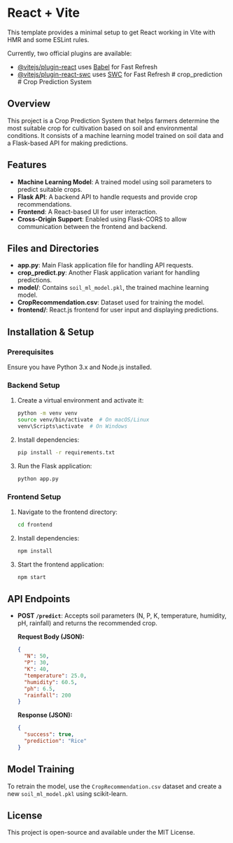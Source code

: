 # React + Vite

This template provides a minimal setup to get React working in Vite with HMR and some ESLint rules.

Currently, two official plugins are available:

- [@vitejs/plugin-react](https://github.com/vitejs/vite-plugin-react/blob/main/packages/plugin-react/README.md) uses [Babel](https://babeljs.io/) for Fast Refresh
- [@vitejs/plugin-react-swc](https://github.com/vitejs/vite-plugin-react-swc) uses [SWC](https://swc.rs/) for Fast Refresh
#   c r o p _ p r e d i c t i o n 
 
 # Crop Prediction System

## Overview
This project is a Crop Prediction System that helps farmers determine the most suitable crop for cultivation based on soil and environmental conditions. It consists of a machine learning model trained on soil data and a Flask-based API for making predictions.

## Features
- **Machine Learning Model**: A trained model using soil parameters to predict suitable crops.
- **Flask API**: A backend API to handle requests and provide crop recommendations.
- **Frontend**: A React-based UI for user interaction.
- **Cross-Origin Support**: Enabled using Flask-CORS to allow communication between the frontend and backend.

## Files and Directories
- **app.py**: Main Flask application file for handling API requests.
- **crop_predict.py**: Another Flask application variant for handling predictions.
- **model/**: Contains `soil_ml_model.pkl`, the trained machine learning model.
- **CropRecommendation.csv**: Dataset used for training the model.
- **frontend/**: React.js frontend for user input and displaying predictions.

## Installation & Setup
### Prerequisites
Ensure you have Python 3.x and Node.js installed.

### Backend Setup
1. Create a virtual environment and activate it:
   ```sh
   python -m venv venv
   source venv/bin/activate  # On macOS/Linux
   venv\Scripts\activate  # On Windows
   ```
2. Install dependencies:
   ```sh
   pip install -r requirements.txt
   ```
3. Run the Flask application:
   ```sh
   python app.py
   ```

### Frontend Setup
1. Navigate to the frontend directory:
   ```sh
   cd frontend
   ```
2. Install dependencies:
   ```sh
   npm install
   ```
3. Start the frontend application:
   ```sh
   npm start
   ```

## API Endpoints
- **POST `/predict`**: Accepts soil parameters (N, P, K, temperature, humidity, pH, rainfall) and returns the recommended crop.
  
  **Request Body (JSON):**
  ```json
  {
    "N": 50,
    "P": 30,
    "K": 40,
    "temperature": 25.0,
    "humidity": 60.5,
    "ph": 6.5,
    "rainfall": 200
  }
  ```
  
  **Response (JSON):**
  ```json
  {
    "success": true,
    "prediction": "Rice"
  }
  ```

## Model Training
To retrain the model, use the `CropRecommendation.csv` dataset and create a new `soil_ml_model.pkl` using scikit-learn.

## License
This project is open-source and available under the MIT License.

